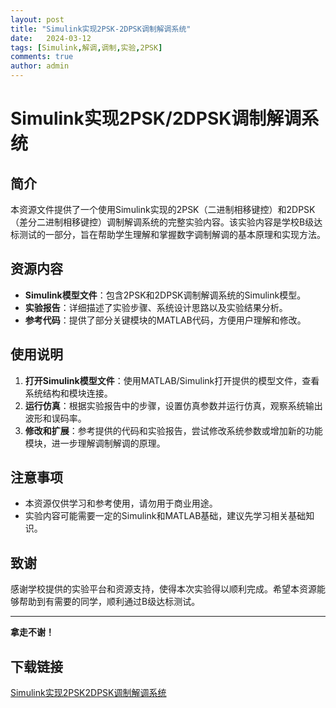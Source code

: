 ```yaml
---
layout: post
title: "Simulink实现2PSK-2DPSK调制解调系统"
date:   2024-03-12
tags: [Simulink,解调,调制,实验,2PSK]
comments: true
author: admin
---
```

# Simulink实现2PSK/2DPSK调制解调系统

## 简介

本资源文件提供了一个使用Simulink实现的2PSK（二进制相移键控）和2DPSK（差分二进制相移键控）调制解调系统的完整实验内容。该实验内容是学校B级达标测试的一部分，旨在帮助学生理解和掌握数字调制解调的基本原理和实现方法。

## 资源内容

- **Simulink模型文件**：包含2PSK和2DPSK调制解调系统的Simulink模型。
- **实验报告**：详细描述了实验步骤、系统设计思路以及实验结果分析。
- **参考代码**：提供了部分关键模块的MATLAB代码，方便用户理解和修改。

## 使用说明

1. **打开Simulink模型文件**：使用MATLAB/Simulink打开提供的模型文件，查看系统结构和模块连接。
2. **运行仿真**：根据实验报告中的步骤，设置仿真参数并运行仿真，观察系统输出波形和误码率。
3. **修改和扩展**：参考提供的代码和实验报告，尝试修改系统参数或增加新的功能模块，进一步理解调制解调的原理。

## 注意事项

- 本资源仅供学习和参考使用，请勿用于商业用途。
- 实验内容可能需要一定的Simulink和MATLAB基础，建议先学习相关基础知识。

## 致谢

感谢学校提供的实验平台和资源支持，使得本次实验得以顺利完成。希望本资源能够帮助到有需要的同学，顺利通过B级达标测试。

---

**拿走不谢！**

## 下载链接

[Simulink实现2PSK2DPSK调制解调系统](https://pan.quark.cn/s/b769ed4906aa)